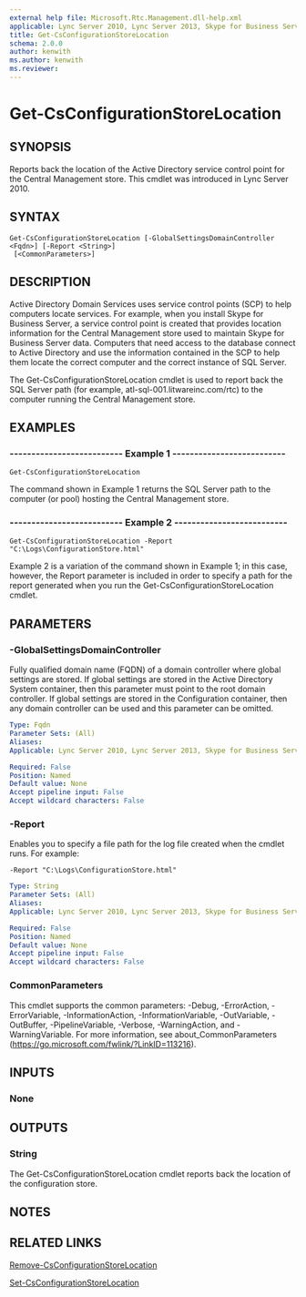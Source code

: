 ```yaml
---
external help file: Microsoft.Rtc.Management.dll-help.xml
applicable: Lync Server 2010, Lync Server 2013, Skype for Business Server 2015, Skype for Business Server 2019
title: Get-CsConfigurationStoreLocation
schema: 2.0.0
author: kenwith
ms.author: kenwith
ms.reviewer:
---
```


# Get-CsConfigurationStoreLocation

## SYNOPSIS
Reports back the location of the Active Directory service control point for the Central Management store.
This cmdlet was introduced in Lync Server 2010.


## SYNTAX

```
Get-CsConfigurationStoreLocation [-GlobalSettingsDomainController <Fqdn>] [-Report <String>]
 [<CommonParameters>]
```

## DESCRIPTION
Active Directory Domain Services uses service control points (SCP) to help computers locate services.
For example, when you install Skype for Business Server, a service control point is created that provides location information for the Central Management store used to maintain Skype for Business Server data.
Computers that need access to the database connect to Active Directory and use the information contained in the SCP to help them locate the correct computer and the correct instance of SQL Server.

The Get-CsConfigurationStoreLocation cmdlet is used to report back the SQL Server path (for example, atl-sql-001.litwareinc.com/rtc) to the computer running the Central Management store.


## EXAMPLES

### -------------------------- Example 1 --------------------------
```
Get-CsConfigurationStoreLocation
```

The command shown in Example 1 returns the SQL Server path to the computer (or pool) hosting the Central Management store.

### -------------------------- Example 2 --------------------------
```
Get-CsConfigurationStoreLocation -Report "C:\Logs\ConfigurationStore.html"
```

Example 2 is a variation of the command shown in Example 1; in this case, however, the Report parameter is included in order to specify a path for the report generated when you run the Get-CsConfigurationStoreLocation cmdlet.


## PARAMETERS

### -GlobalSettingsDomainController
Fully qualified domain name (FQDN) of a domain controller where global settings are stored.
If global settings are stored in the Active Directory System container, then this parameter must point to the root domain controller.
If global settings are stored in the Configuration container, then any domain controller can be used and this parameter can be omitted.

```yaml
Type: Fqdn
Parameter Sets: (All)
Aliases: 
Applicable: Lync Server 2010, Lync Server 2013, Skype for Business Server 2015, Skype for Business Server 2019

Required: False
Position: Named
Default value: None
Accept pipeline input: False
Accept wildcard characters: False
```

### -Report
Enables you to specify a file path for the log file created when the cmdlet runs.
For example: 

`-Report "C:\Logs\ConfigurationStore.html"`

```yaml
Type: String
Parameter Sets: (All)
Aliases: 
Applicable: Lync Server 2010, Lync Server 2013, Skype for Business Server 2015, Skype for Business Server 2019

Required: False
Position: Named
Default value: None
Accept pipeline input: False
Accept wildcard characters: False
```

### CommonParameters
This cmdlet supports the common parameters: -Debug, -ErrorAction, -ErrorVariable, -InformationAction, -InformationVariable, -OutVariable, -OutBuffer, -PipelineVariable, -Verbose, -WarningAction, and -WarningVariable. For more information, see about_CommonParameters (https://go.microsoft.com/fwlink/?LinkID=113216).


## INPUTS

### None


## OUTPUTS

### String
The Get-CsConfigurationStoreLocation cmdlet reports back the location of the configuration store.


## NOTES


## RELATED LINKS

[Remove-CsConfigurationStoreLocation](Remove-CsConfigurationStoreLocation.md)

[Set-CsConfigurationStoreLocation](Set-CsConfigurationStoreLocation.md)


